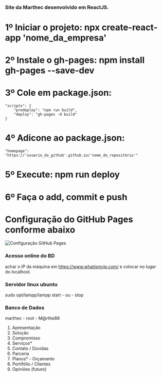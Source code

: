 ### Site da Marthec desenvolvido em ReactJS.

# 1º Iniciar o projeto: npx create-react-app 'nome_da_empresa'
# 2º Instale o gh-pages: npm install gh-pages --save-dev

# 3º Cole em package.json:

    "scripts": {
        "predeploy": "npm run build",
        "deploy": "gh-pages -d build"
    }

# 4º Adicone ao package.json:

    "homepage": "https://'usuario_do_github'.github.io/'nome_do_repositório'"

# 5º Execute: npm run deploy

# 6º Faça o add, commit e push

# Configuração do GitHub Pages conforme abaixo
![Configuração GitHub Pages](/public/gh-pages.png)



### Acesso online do BD
achar o IP da máquina em https://www.whatismyip.com/ e colocar no lugar do localhost.

### Servidor linux ubuntu
sudo opt/lampp/lampp start - ou - stop

### Banco de Dados
marthec - root - M@rthe88


1. Apresentação
2. Solução
3. Compromisso
4. Serviços*
5. Contato / Dúvidas
6. Parceria
7. Planos* - Orçamento
8. Portifólio / Clientes
9. Opiniões (futuro)
